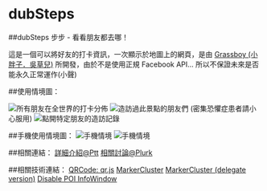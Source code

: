 # dubSteps
##dubSteps 步步 - 看看朋友都去哪！

這是一個可以將好友的打卡資訊，一次顯示於地圖上的網頁，是由 [Grassboy (小胖子．吳草兒)](http://www.plurk.com/grassboy) 所開發，由於不是使用正規 Facebook API... 所以不保證未來是否能永久正常運作(小聲)

##使用情境圖：

![所有朋友在全世界的打卡分佈](http://i.imgur.com/2IbTBs6.png)
![造訪過此景點的朋友們](http://i.imgur.com/8S1vhs5.png) (密集恐懼症患者請小心服用)
![點開特定朋友的造訪記錄](http://i.imgur.com/91AoWgw.png)

##手機使用情境圖：
![手機情境](http://i.imgur.com/0RV1KDi.jpg)
![手機情境](http://i.imgur.com/Wx9hIHQ.jpg)

##相關連結：
[詳細介紹@Ptt](http://www.ptt.cc/)
[相關討論@Plurk](http://www.plurk.com/)

##相關技術連結：
[QRCode: qr.js](http://neocotic.com/qr.js/)
[MarkerCluster](https://github.com/googlemaps/js-marker-clusterer)
[MarkerCluster (delegate version)](http://www.plurk.com/p/l3x1dj)
[Disable POI InfoWindow](https://gist.github.com/thiphariel/9951998)

